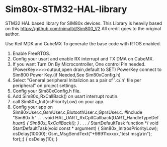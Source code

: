 # Sim80x-STM32-HAL-library
STM32 HAL based library for SIM80x devices.
This Library is heavily based on this https://github.com/nimaltd/Sim800_V2
All credit goes to the original author.

Use Keil MDK and CubeMX To generate the base code with RTOS enabled.
1) Enable FreeRTOS.
2) Config your usart and enable RX interrupt and TX DMA on CubeMX.
3) If you want Turn On By Microcontroller, One control Pin needed. (PowerKey>>>>output,open drain,default to SET)
PowerKey connect to Sim800 Power Key.(if Needed,See Sim80xConfig.h)
4) Select "General peripheral Initalizion as a pair of '.c/.h' file per peripheral" on project settings.
5) Config your Sim80xConfig.h file.
6) Add Sim80x_RxCallBack() on usart interrupt routin.
7) call Sim80x_Init(osPriorityLow) on your app.
8) Config your app on Sim80xUser.c,GsmUser.c,BlutoothUser.c,GprsUser.c.
#include "Sim80x.h"
.
.
.
void HAL_UART_RxCpltCallback(UART_HandleTypeDef *huart)
{
  Sim80x_RxCallBack();
}
.
.
.
/* StartDefaultTask function */
void StartDefaultTask(void const * argument)
{
  Sim80x_Init(osPriorityLow);
  osDelay(10000);
  Gsm_MsgSendText("+98911xxxxx,"test msg\r\n");
  for(;;)
  {
    osDelay(10);
  }
